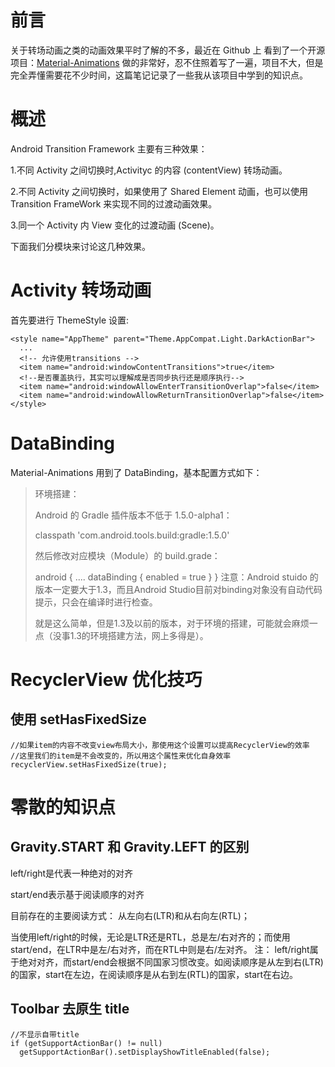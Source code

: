 # 前言 #
关于转场动画之类的动画效果平时了解的不多，最近在 Github 上 看到了一个开源项目：[Material-Animations](https://github.com/lgvalle/Material-Animations "Material-Animations") 做的非常好，忍不住照着写了一遍，项目不大，但是完全弄懂需要花不少时间，这篇笔记记录了一些我从该项目中学到的知识点。

# 概述 #
Android Transition Framework 主要有三种效果：

1.不同 Activity 之间切换时,Activityc 的内容 (contentView) 转场动画。

2.不同 Activity 之间切换时，如果使用了 Shared Element 动画，也可以使用 Transition FrameWork 来实现不同的过渡动画效果。

3.同一个 Activity 内 View 变化的过渡动画 (Scene)。

下面我们分模块来讨论这几种效果。

# Activity 转场动画 #
首先要进行 ThemeStyle 设置:

	<style name="AppTheme" parent="Theme.AppCompat.Light.DarkActionBar"> 
	  ...
	  <!-- 允许使用transitions -->  
	  <item name="android:windowContentTransitions">true</item>  
	  <!--是否覆盖执行，其实可以理解成是否同步执行还是顺序执行-->  
	  <item name="android:windowAllowEnterTransitionOverlap">false</item>  
	  <item name="android:windowAllowReturnTransitionOverlap">false</item>
	</style>

# DataBinding #
Material-Animations 用到了 DataBinding，基本配置方式如下：
> 环境搭建：
> 
> Android 的 Gradle 插件版本不低于 1.5.0-alpha1：
> 
> classpath 'com.android.tools.build:gradle:1.5.0'
> 
> 然后修改对应模块（Module）的 build.grade：
> 
> 
> 	android {
> 	    ....
> 	    dataBinding {
> 	        enabled = true
> 	    }
> 	}
> 注意：Android stuido 的版本一定要大于1.3，而且Android Studio目前对binding对象没有自动代码提示，只会在编译时进行检查。
> 
> 就是这么简单，但是1.3及以前的版本，对于环境的搭建，可能就会麻烦一点（没事1.3的环境搭建方法，网上多得是）。


# RecyclerView 优化技巧 #
## 使用 setHasFixedSize ##
    //如果item的内容不改变view布局大小，那使用这个设置可以提高RecyclerView的效率
    //这里我们的item是不会改变的，所以用这个属性来优化自身效率
    recyclerView.setHasFixedSize(true);

# 零散的知识点 #
## Gravity.START 和 Gravity.LEFT 的区别  ##
left/right是代表一种绝对的对齐

start/end表示基于阅读顺序的对齐

目前存在的主要阅读方式： 从左向右(LTR)和从右向左(RTL)；

当使用left/right的时候，无论是LTR还是RTL，总是左/右对齐的；而使用start/end，在LTR中是左/右对齐，而在RTL中则是右/左对齐。 
注： left/right属于绝对对齐，而start/end会根据不同国家习惯改变。如阅读顺序是从左到右(LTR)的国家，start在左边，在阅读顺序是从右到左(RTL)的国家，start在右边。 

## Toolbar 去原生 title ##
    //不显示自带title
    if (getSupportActionBar() != null)
      getSupportActionBar().setDisplayShowTitleEnabled(false);